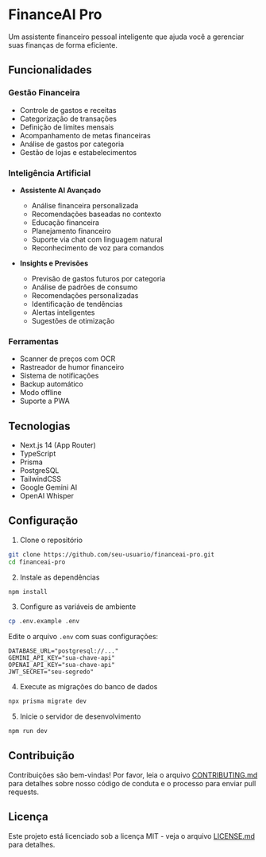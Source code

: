 # FinanceAI Pro

Um assistente financeiro pessoal inteligente que ajuda você a gerenciar suas finanças de forma eficiente.

## Funcionalidades

### Gestão Financeira

- Controle de gastos e receitas
- Categorização de transações
- Definição de limites mensais
- Acompanhamento de metas financeiras
- Análise de gastos por categoria
- Gestão de lojas e estabelecimentos

### Inteligência Artificial

- **Assistente AI Avançado**

  - Análise financeira personalizada
  - Recomendações baseadas no contexto
  - Educação financeira
  - Planejamento financeiro
  - Suporte via chat com linguagem natural
  - Reconhecimento de voz para comandos

- **Insights e Previsões**
  - Previsão de gastos futuros por categoria
  - Análise de padrões de consumo
  - Recomendações personalizadas
  - Identificação de tendências
  - Alertas inteligentes
  - Sugestões de otimização

### Ferramentas

- Scanner de preços com OCR
- Rastreador de humor financeiro
- Sistema de notificações
- Backup automático
- Modo offline
- Suporte a PWA

## Tecnologias

- Next.js 14 (App Router)
- TypeScript
- Prisma
- PostgreSQL
- TailwindCSS
- Google Gemini AI
- OpenAI Whisper

## Configuração

1. Clone o repositório

```bash
git clone https://github.com/seu-usuario/financeai-pro.git
cd financeai-pro
```

2. Instale as dependências

```bash
npm install
```

3. Configure as variáveis de ambiente

```bash
cp .env.example .env
```

Edite o arquivo `.env` com suas configurações:

```env
DATABASE_URL="postgresql://..."
GEMINI_API_KEY="sua-chave-api"
OPENAI_API_KEY="sua-chave-api"
JWT_SECRET="seu-segredo"
```

4. Execute as migrações do banco de dados

```bash
npx prisma migrate dev
```

5. Inicie o servidor de desenvolvimento

```bash
npm run dev
```

## Contribuição

Contribuições são bem-vindas! Por favor, leia o arquivo [CONTRIBUTING.md](CONTRIBUTING.md) para detalhes sobre nosso código de conduta e o processo para enviar pull requests.

## Licença

Este projeto está licenciado sob a licença MIT - veja o arquivo [LICENSE.md](LICENSE.md) para detalhes.
